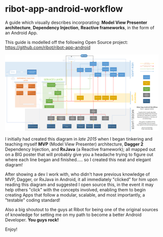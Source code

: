 # ribot-app-android-workflow
A guide which visually describes incorporating: **Model View Presenter architecture**, **Dependency Injection**, **Reactive frameworks**, in the form of an Android App.

This guide is modelled off the following Open Source project:
https://github.com/ribot/ribot-app-android

<p align="center">
    <img src="RibotAppRev.0.png" alt="Ribot App Android Workflow"/>
</p>

I initially had created this diagram in *late 2015* when I began tinkering and teaching myself **MVP** (Model View Presenter) architecture, **Dagger 2** Dependency Injection, and **RxJava** (a Reactive framework); all mapped out on a BIG poster that will probably give you a headache trying to figure out where each line began and finished..... so I created this neat and elegant diagram! 

After showing a dev I work with, who didn't have previous knowledge of MVP, Dagger, or RxJava in Android, it all immediately "clicked" for him upon reading this diagram and suggested I open source this, in the event it may help others "click" with the concepts involved, enabling them to begin creating Apps that follow a modular, scalable, and most importantly, a "testable" coding standard!

Also a big shoutout to the guys at Ribot for being one of the original sources of knowledge for setting me on my path to become a better Android Developer. **You guys rock!**

Enjoy!
